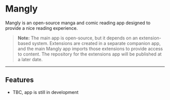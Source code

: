 # Mangly

Mangly is an open-source manga and comic reading app designed to provide a nice reading experience.

> **Note:** The main app is open-source, but it depends on an extension-based system. Extensions are created in a separate companion app, and the main Mangly app imports those extensions to provide access to content. The repository for the extensions app will be published at a later date.

---

## Features
- TBC, app is still in development
